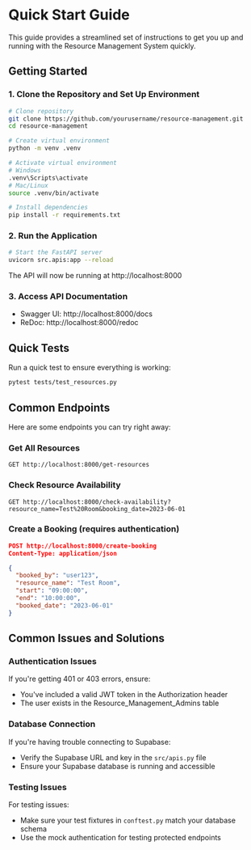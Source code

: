 # Quick Start Guide

This guide provides a streamlined set of instructions to get you up and running with the Resource Management System quickly.

## Getting Started

### 1. Clone the Repository and Set Up Environment

```bash
# Clone repository
git clone https://github.com/yourusername/resource-management.git
cd resource-management

# Create virtual environment
python -m venv .venv

# Activate virtual environment
# Windows
.venv\Scripts\activate
# Mac/Linux
source .venv/bin/activate

# Install dependencies
pip install -r requirements.txt
```

### 2. Run the Application

```bash
# Start the FastAPI server
uvicorn src.apis:app --reload
```

The API will now be running at http://localhost:8000

### 3. Access API Documentation

- Swagger UI: http://localhost:8000/docs
- ReDoc: http://localhost:8000/redoc

## Quick Tests

Run a quick test to ensure everything is working:

```bash
pytest tests/test_resources.py
```

## Common Endpoints

Here are some endpoints you can try right away:

### Get All Resources
```
GET http://localhost:8000/get-resources
```

### Check Resource Availability
```
GET http://localhost:8000/check-availability?resource_name=Test%20Room&booking_date=2023-06-01
```

### Create a Booking (requires authentication)
```json
POST http://localhost:8000/create-booking
Content-Type: application/json

{
  "booked_by": "user123",
  "resource_name": "Test Room",
  "start": "09:00:00",
  "end": "10:00:00",
  "booked_date": "2023-06-01"
}
```

## Common Issues and Solutions

### Authentication Issues
If you're getting 401 or 403 errors, ensure:
- You've included a valid JWT token in the Authorization header
- The user exists in the Resource_Management_Admins table

### Database Connection
If you're having trouble connecting to Supabase:
- Verify the Supabase URL and key in the `src/apis.py` file
- Ensure your Supabase database is running and accessible

### Testing Issues
For testing issues:
- Make sure your test fixtures in `conftest.py` match your database schema
- Use the mock authentication for testing protected endpoints 